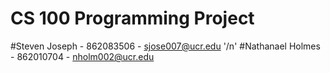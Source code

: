 # CS 100 Programming Project
#Steven Joseph - 862083506 - sjose007@ucr.edu '/n'
#Nathanael Holmes - 862010704 - nholm002@ucr.edu
